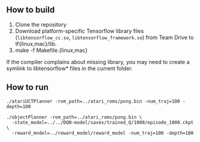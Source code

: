 ## How to build

1. Clone the repository
2. Download platform-specific Tensorflow library files 
   (`libtensorflow_cc.so`, `libtensorflow_framework.so`)
   from Team Drive to tf{linux,mac}/lib.
3. make -f Makefile.{linux,mac} <target>

If the compiler complains about missing library, you may need to
create a symlink to libtensorflow\* files in the current folder.

## How to run

```
./atariUCTPlanner -rom_path=../atari_roms/pong.bin -num_traj=100 -depth=100
```

```
./objectPlanner -rom_path=../atari_roms/pong.bin \
  -state_model=../../DQN-model/saves/trained_Q/1000/episode_1000.ckpt \
  -reward_model=../reward_model/reward_model -num_traj=100 -depth=100
```
